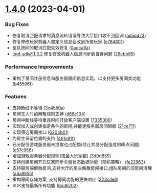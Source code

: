 # [1.4.0](https://gitee.com/fengssy/ts-gameframework/compare/v1.0.0...v1.4.0) (2023-04-01)


### Bug Fixes

* 修复取消匹配请求的消息流转错误导致大厅接口收不到回调 ([ad5d473](https://gitee.com/fengssy/ts-gameframework/commits/ad5d47377b315cac16ffc93eac50d3ec9462498f))
* 修复修改玩家机器人自定义信息会改到所属玩家 ([e784801](https://gitee.com/fengssy/ts-gameframework/commits/e7848018c35b80438e5e8b545b9b35e06c94c922))
* 组队房间的取消匹配失效修复 ([0adca6a](https://gitee.com/fengssy/ts-gameframework/commits/0adca6a081f14b2be7ce34284ebdfc3abf30aacf))
* tsgf-sdk@1.3.2 修复修改机器人信息同步到自身问题 ([26cbb69](https://gitee.com/fengssy/ts-gameframework/commits/26cbb699e481866946a7ebf30486ec48023729dd))


### Performance Improvements

* 重构了房间注册信息和服务器房间信息实现，以支持更多房间类功能 ([b45506f](https://gitee.com/fengssy/ts-gameframework/commits/b45506f307af4a282250a2e7388e203fad54ce67))


### Features

* 支持断线不等待 ([3e4550a](https://gitee.com/fengssy/ts-gameframework/commits/3e4550a0b0e025e4c0d03efcc902e5b3741e4cc2))
* 房间无人时的解散规则支持 ([d66c104](https://gitee.com/fengssy/ts-gameframework/commits/d66c1042fc88ff3999f7748ebe1869007cd6ed95))
* 房间中断线等待重连时间开放客户端设置 ([7335300](https://gitee.com/fengssy/ts-gameframework/commits/733530001d7e01a4e8de3033d6a532c44420c1f2))
* 实现加入或创建指定条件的房间,并能走服务器房间限额 ([21ce711](https://gitee.com/fengssy/ts-gameframework/commits/21ce7115eb771e76d569c1211443ecf0e8839e24))
* 实现筛选房间接口 ([620bb01](https://gitee.com/fengssy/ts-gameframework/commits/620bb013539c005066adf31503ee9ef53a03ad72))
* 为房主保留位置的支持 ([461e91f](https://gitee.com/fengssy/ts-gameframework/commits/461e91fc49fbc5e06f0c89a24e025e5504a8a1dd))
* 已分配但游戏服务器未提取也占配额(防止并发分配造成的峰点问题) ([e57c956](https://gitee.com/fengssy/ts-gameframework/commits/e57c956200ea02d682f46acef7b9722d8dd6ebc1))
* 增加游戏服务器分配规则(按最大玩家数) ([3d9d659](https://gitee.com/fengssy/ts-gameframework/commits/3d9d659545d1c97cb674de8b487a4fbd10886a9b))
* 支持创建房间开启玩家同步全量状态数据功能（随机策略） ([fe22963](https://gitee.com/fengssy/ts-gameframework/commits/fe2296350f71e9301027e616a8953fe7173206f9))
* 支持服务端解散房间,支持大厅的房主解散房间接口,组队房间的旧房间清理 ([a4a8955](https://gitee.com/fengssy/ts-gameframework/commits/a4a89558d7621b2a7fb731f33a8e8d5666191c07))
* 重构房间存储方案, 支持房间功能的更快响应 ([223cde8](https://gitee.com/fengssy/ts-gameframework/commits/223cde863e9ba599728b420e6421e95d83b614fd))
* SDK支持最新所有功能 ([6dd67b2](https://gitee.com/fengssy/ts-gameframework/commits/6dd67b2a91af2718cf48169bacf0d218a7a19685))

